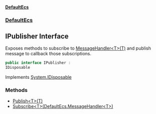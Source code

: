 #### [DefaultEcs](./index.md 'index')
### [DefaultEcs](./DefaultEcs.md 'DefaultEcs')
## IPublisher Interface
Exposes methods to subscribe to [MessageHandler&lt;T&gt;(T)](./DefaultEcs-MessageHandler-T-(T).md 'DefaultEcs.MessageHandler&lt;T&gt;(T)') and publish message to callback those subscriptions.  
```csharp
public interface IPublisher :
IDisposable
```
Implements [System.IDisposable](https://docs.microsoft.com/en-us/dotnet/api/System.IDisposable 'System.IDisposable')  
### Methods
- [Publish&lt;T&gt;(T)](./DefaultEcs-IPublisher-Publish-T-(T).md 'DefaultEcs.IPublisher.Publish&lt;T&gt;(T)')
- [Subscribe&lt;T&gt;(DefaultEcs.MessageHandler&lt;T&gt;)](./DefaultEcs-IPublisher-Subscribe-T-(DefaultEcs-MessageHandler-T-).md 'DefaultEcs.IPublisher.Subscribe&lt;T&gt;(DefaultEcs.MessageHandler&lt;T&gt;)')
